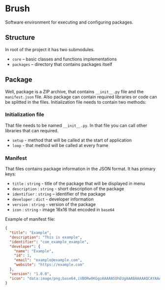 # Brush

Software environment for executing and configuring packages.

## Structure

In root of the project it has two submodules.

- `core` – basic classes and functions implementations
- `packages` – directory that contains packages itself

## Package

Well, package is a ZIP archive, that contains `__init__.py` file and the `manifest.json` file. Also package can contain required libraries or code can be splitted in the files. Initialization file needs to contain two methods:

### Initialization file

That file needs to be named `__init__.py`. In that file you can call other libraries that can required.

- `setup` - method that will be called at the start of application
- `loop` - that method will be called at every frame

### Manifest

That files contains package information in the JSON format. It has primary keys:

- `title` : `string` - title of the package that will be displayed in menu
- `description` : `string` - short description of the package
- `identifier` : `string` – identifier of the package
- `developer` : `dict` - developer information
- `version` : `string` - version of the package
- `icon` : `string` - image 16x16 that encoded in `base64`

Example of manifest file:

```json
{
  "title": "Example",
  "description": "This is example",
  "identifier": "com_example_example",
  "developer": {
    "name": "Example",
    "id": 1,
    "email": "example@example.com",
    "website": "https://example.com"
  },
  "version": "1.0.0",
  "icon": "data:image/png;base64,iVBORw0KGgoAAAANSUhEUgAAABAAAAAQCAYAAAAf8/9hAAAAW0lEQVQ4jWNkYGD4z0ABYKJEMwiwwBj//xPnEEZGRuwGgEDYjJd4Na/KEMcQI9kLaWlpYEy2AbdZzChzAToYNQAtHWCLZ3Sg+ucUigjFLoBnJnKT8gDnRgYGBgD8yhKu0Tq+5gAAAABJRU5ErkJggg=="
}
```
